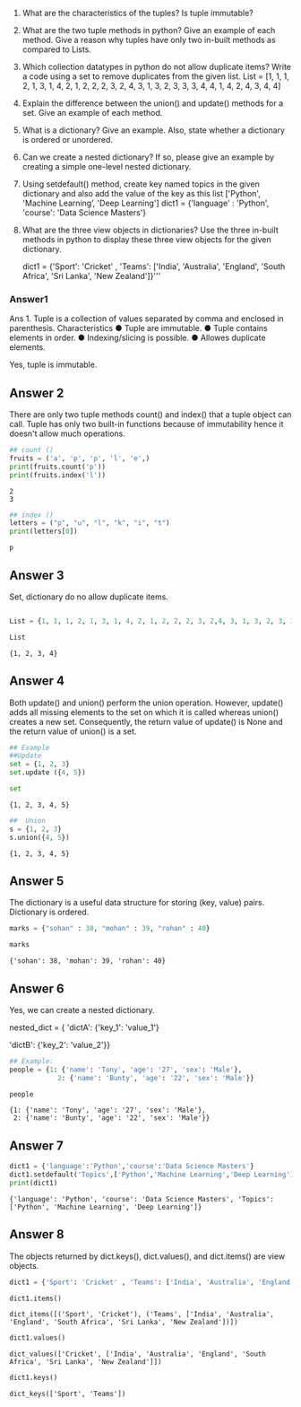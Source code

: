 1.	What are the characteristics of the tuples? Is tuple immutable?
2.	What are the two tuple methods in python? Give an example of each method. Give a reason why tuples have only two in-built methods as compared to Lists.
3.	Which collection datatypes in python do not allow duplicate items? Write a code using a set to remove duplicates from the given list.
      List = [1, 1, 1, 2, 1, 3, 1, 4, 2, 1, 2, 2, 2, 3, 2, 4, 3, 1, 3, 2, 3, 3, 3, 4, 4, 1, 4, 2, 4, 3, 4, 4]
  
4.	Explain the difference between the union() and update() methods for a set. Give an example of each method.
5.	What is a dictionary? Give an example. Also, state whether a dictionary is ordered or unordered.
6.	Can we create a nested dictionary? If so, please give an example by creating a simple one-level nested dictionary.
7.	Using setdefault() method, create key named topics in the given dictionary and also add the value of the key as this list                                                    ['Python', 'Machine Learning’, 'Deep Learning']
            dict1 = {'language' : 'Python', 'course': 'Data Science Masters'}
8.	 What are the three view objects in dictionaries? Use the three in-built methods in python to display these three view objects for the given dictionary.

     dict1 = {'Sport': 'Cricket' , 'Teams': ['India', 'Australia', 'England', 'South Africa', 'Sri Lanka', 'New Zealand']}'''
     

### Answer1 

Ans 1. Tuple is a collection of values separated by comma and enclosed in parenthesis. 
Characteristics 
●	Tuple are immutable.
●	Tuple contains elements in order.
●	Indexing/slicing is possible.
●	Allowes duplicate elements.

Yes, tuple is immutable.


## Answer 2
There are only two tuple methods count() and index() that a tuple object can call.
Tuple has only two built-in functions because of immutability hence it doesn't allow much operations.


```python
## count ()  
fruits = ('a', 'p', 'p', 'l', 'e',)
print(fruits.count('p'))  
print(fruits.index('l'))  
```

    2
    3



```python
## index ()
letters = ("p", "u", "l", "k", "i", "t")
print(letters[0]) 
```

    p


## Answer 3
Set, dictionary do no allow duplicate items.


```python

List = {1, 1, 1, 2, 1, 3, 1, 4, 2, 1, 2, 2, 2, 3, 2,4, 3, 1, 3, 2, 3, 3, 3, 4, 4, 1, 4, 2, 4, 3, 4, 4}

```


```python
List
```




    {1, 2, 3, 4}



## Answer 4
Both update() and union() perform the union operation. However, update() adds all missing elements to the 
set on which it is called whereas union() creates a new set. Consequently, the return value of update() is None 
and the return value of union() is a set.


```python
## Example
##Update
set = {1, 2, 3}
set.update ({4, 5})

```


```python
set
```




    {1, 2, 3, 4, 5}




```python
##  Union
s = {1, 2, 3}
s.union({4, 5})
```




    {1, 2, 3, 4, 5}



##  Answer 5
The dictionary is a useful data structure for storing (key, value) pairs.  
Dictionary is ordered.



```python
marks = {"sohan" : 38, "mohan" : 39, "rohan" : 40}
```


```python
marks
```




    {'sohan': 38, 'mohan': 39, 'rohan': 40}



## Answer 6 
Yes, we can create a nested dictionary.

nested_dict = { 'dictA': {'key_1': 'value_1'}

'dictB': {'key_2': 'value_2'}}


```python
## Example: 
people = {1: {'name': 'Tony', 'age': '27', 'sex': 'Male'},
            2: {'name': 'Bunty', 'age': '22', 'sex': 'Male'}}
```


```python
people
```




    {1: {'name': 'Tony', 'age': '27', 'sex': 'Male'},
     2: {'name': 'Bunty', 'age': '22', 'sex': 'Male'}}



## Answer 7


```python
dict1 = {'language':'Python','course':'Data Science Masters'}
dict1.setdefault('Topics',['Python','Machine Learning','Deep Learning'])
print(dict1)

```

    {'language': 'Python', 'course': 'Data Science Masters', 'Topics': ['Python', 'Machine Learning', 'Deep Learning']}


## Answer 8
The objects returned by dict.keys(), dict.values(), and dict.items() are view objects.


```python
dict1 = {'Sport': 'Cricket' , 'Teams': ['India', 'Australia', 'England', 'South Africa', 'Sri Lanka', 'New Zealand']} 
```


```python
dict1.items()
```




    dict_items([('Sport', 'Cricket'), ('Teams', ['India', 'Australia', 'England', 'South Africa', 'Sri Lanka', 'New Zealand'])])




```python
dict1.values()
```




    dict_values(['Cricket', ['India', 'Australia', 'England', 'South Africa', 'Sri Lanka', 'New Zealand']])




```python
dict1.keys()
```




    dict_keys(['Sport', 'Teams'])




```python

```
